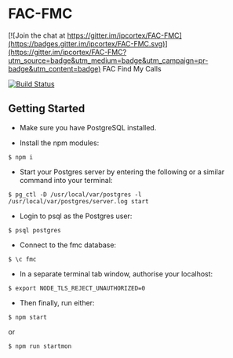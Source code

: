 # FAC-FMC

[![Join the chat at https://gitter.im/ipcortex/FAC-FMC](https://badges.gitter.im/ipcortex/FAC-FMC.svg)](https://gitter.im/ipcortex/FAC-FMC?utm_source=badge&utm_medium=badge&utm_campaign=pr-badge&utm_content=badge)
FAC Find My Calls

[![Build Status](https://travis-ci.org/ipcortex/FAC-FMC.svg?branch=master)](https://travis-ci.org/ipcortex/FAC-FMC)

## Getting Started

* Make sure you have PostgreSQL installed.

* Install the npm modules:

```
$ npm i
```
* Start your Postgres server by entering the following or a similar command into your terminal:

```
$ pg_ctl -D /usr/local/var/postgres -l /usr/local/var/postgres/server.log start

```
* Login to psql as the Postgres user:

```
$ psql postgres
```
* Connect to the fmc database:

```
$ \c fmc
```

* In a separate terminal tab window, authorise your localhost:

```
$ export NODE_TLS_REJECT_UNAUTHORIZED=0
```

* Then finally, run either:

```
$ npm start
```
or

```
$ npm run startmon
```
